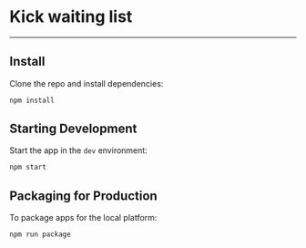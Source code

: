 # Kick waiting list

----

## Install

Clone the repo and install dependencies:

```bash
npm install
```


## Starting Development

Start the app in the `dev` environment:

```bash
npm start
```

## Packaging for Production

To package apps for the local platform:

```bash
npm run package
```
